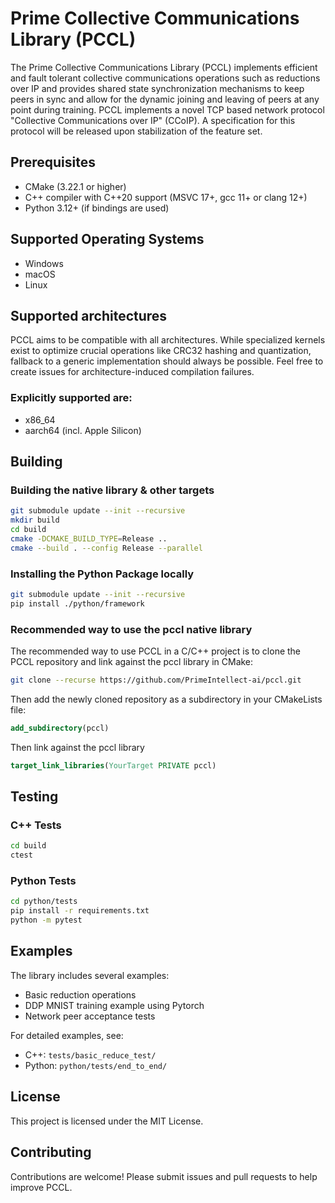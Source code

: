 # Prime Collective Communications Library (PCCL)

The Prime Collective Communications Library (PCCL) implements efficient and fault tolerant collective communications operations such as reductions over IP and provides shared state synchronization mechanisms to keep peers in sync and allow for the dynamic joining and leaving of peers at any point during training.
PCCL implements a novel TCP based network protocol "Collective Communications over IP" (CCoIP). A specification for this protocol will be released upon stabilization of the feature set.

## Prerequisites

- CMake (3.22.1 or higher)
- C++ compiler with C++20 support (MSVC 17+, gcc 11+ or clang 12+)
- Python 3.12+ (if bindings are used)

## Supported Operating Systems
- Windows
- macOS
- Linux

## Supported architectures
PCCL aims to be compatible with all architectures. While specialized kernels exist to optimize crucial operations like CRC32 hashing and quantization, fallback to a generic implementation should always be possible.
Feel free to create issues for architecture-induced compilation failures.

### Explicitly supported are:
- x86_64
- aarch64 (incl. Apple Silicon)

## Building

### Building the native library & other targets

```bash
git submodule update --init --recursive
mkdir build
cd build
cmake -DCMAKE_BUILD_TYPE=Release ..
cmake --build . --config Release --parallel
```

### Installing the Python Package locally

```bash
git submodule update --init --recursive
pip install ./python/framework
```

### Recommended way to use the pccl native library

The recommended way to use PCCL in a C/C++ project is to clone the PCCL repository and link against the pccl library in CMake:

```bash
git clone --recurse https://github.com/PrimeIntellect-ai/pccl.git
```

Then add the newly cloned repository as a subdirectory in your CMakeLists file:
```cmake
add_subdirectory(pccl)
```

Then link against the pccl library
```cmake
target_link_libraries(YourTarget PRIVATE pccl)
```

## Testing

### C++ Tests
```bash
cd build
ctest
```

### Python Tests
```bash
cd python/tests
pip install -r requirements.txt
python -m pytest
```

## Examples

The library includes several examples:
- Basic reduction operations
- DDP MNIST training example using Pytorch
- Network peer acceptance tests

For detailed examples, see:
- C++: `tests/basic_reduce_test/`
- Python: `python/tests/end_to_end/`

## License

This project is licensed under the MIT License.

## Contributing

Contributions are welcome! Please submit issues and pull requests to help improve PCCL.
